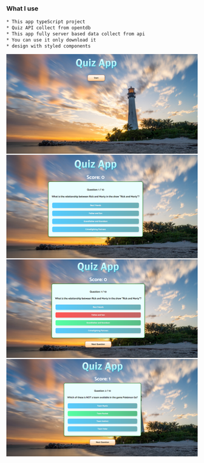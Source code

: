 ### What I use

    * This app typeScript project
    * Quiz API collect from opentdb
    * This app fully server based data collect from api
    * You can use it only download it
    * design with styled components

![preview img](/Cap1.PNG)
![preview img](/Cap2.PNG)
![preview img](/Cap3.PNG)
![preview img](/Cap4.PNG)